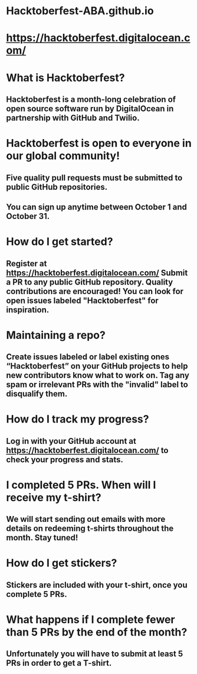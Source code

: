 # Hacktoberfest-ABA.github.io

# https://hacktoberfest.digitalocean.com/
# What is Hacktoberfest?
## Hacktoberfest is a month-long celebration of open source software run by DigitalOcean  in partnership with GitHub and Twilio.

# Hacktoberfest is open to everyone in our global community!
## Five quality pull requests must be submitted to public GitHub repositories.
## You can sign up anytime between October 1 and October 31.

# How do I get started?
## Register at https://hacktoberfest.digitalocean.com/ Submit a PR to any public GitHub repository. Quality contributions are encouraged! You can look for open issues labeled "Hacktoberfest" for inspiration.

# Maintaining a repo?

## Create issues labeled or label existing ones “Hacktoberfest” on your GitHub projects to help new contributors know what to work on. Tag any spam or irrelevant PRs with the "invalid" label to disqualify them.

# How do I track my progress?
## Log in with your GitHub account at https://hacktoberfest.digitalocean.com/ to check your progress and stats.

# I completed 5 PRs. When will I receive my t-shirt?
## We will start sending out emails with more details on redeeming t-shirts throughout the month. Stay tuned!

# How do I get stickers?
## Stickers are included with your t-shirt, once you complete 5 PRs.

# What happens if I complete fewer than 5 PRs by the end of the month?
## Unfortunately you will have to submit at least 5 PRs in order to get a T-shirt.